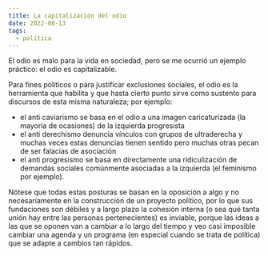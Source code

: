 ```yaml
---
title: La capitalización del odio
date: 2022-08-13
tags:
  - política
---
```


El odio es malo para la vida en sociedad, pero se me ocurrió un ejemplo práctico: el odio es capitalizable.

Para fines políticos o para justificar exclusiones sociales, el odio es la herramienta que habilita y que hasta cierto punto sirve como sustento para discursos de esta misma naturaleza; por ejemplo:
- el anti caviarismo se basa en el odio a una imagen caricaturizada (la mayoría de ocasiones) de la izquierda progresista
- el anti derechismo denuncia vínculos con grupos de ultraderecha y muchas veces estas denuncias tienen sentido pero muchas otras pecan de ser falacias de asociación
- el anti progresismo se basa en directamente una ridiculización de demandas sociales comúnmente asociadas a la izquierda (el feminismo por ejemplo).

Nótese que todas estas posturas se basan en la oposición a algo y no necesariamente en la construcción de un proyecto político, por lo que sus fundaciones son débiles y a largo plazo la cohesión interna (o sea qué tanta unión hay entre las personas pertenecientes) es inviable, porque las ideas a las que se oponen van a cambiar a lo largo del tiempo y veo casi imposible cambiar una agenda y un programa (en especial cuando se trata de política) que se adapte a cambios tan rápidos.